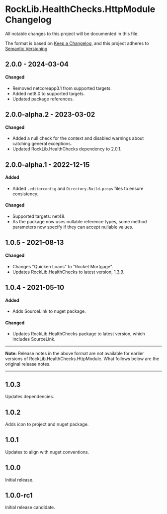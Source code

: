 # RockLib.HealthChecks.HttpModule Changelog

All notable changes to this project will be documented in this file.

The format is based on [Keep a Changelog](https://keepachangelog.com/en/1.0.0/),
and this project adheres to [Semantic Versioning](https://semver.org/spec/v2.0.0.html).

## 2.0.0 - 2024-03-04

#### Changed
- Removed netcoreapp3.1 from supported targets.
- Added net8.0 to supported targets.
- Updated package references.

## 2.0.0-alpha.2 - 2023-03-02

#### Changed
- Added a null check for the context and disabled warnings about catching general exceptions.
- Updated RockLib.HealthChecks dependency to 2.0.1.

## 2.0.0-alpha.1 - 2022-12-15

#### Added
- Added `.editorconfig` and `Directory.Build.props` files to ensure consistency.

#### Changed
- Supported targets: net48.
- As the package now uses nullable reference types, some method parameters now specify if they can accept nullable values.

## 1.0.5 - 2021-08-13

#### Changed

- Changes "Quicken Loans" to "Rocket Mortgage".
- Updates RockLib.HealthChecks to latest version, [1.3.9](https://github.com/RockLib/RockLib.HealthChecks/blob/main/RockLib.HealthChecks/CHANGELOG.md#139---2021-08-13).

## 1.0.4 - 2021-05-10

#### Added

- Adds SourceLink to nuget package.

#### Changed

- Updates RockLib.HealthChecks package to latest version, which includes SourceLink.

----

**Note:** Release notes in the above format are not available for earlier versions of
RockLib.HealthChecks.HttpModule. What follows below are the original release notes.

----

## 1.0.3

Updates dependencies.

## 1.0.2

Adds icon to project and nuget package.

## 1.0.1

Updates to align with nuget conventions.

## 1.0.0

Initial release.

## 1.0.0-rc1

Initial release candidate.

